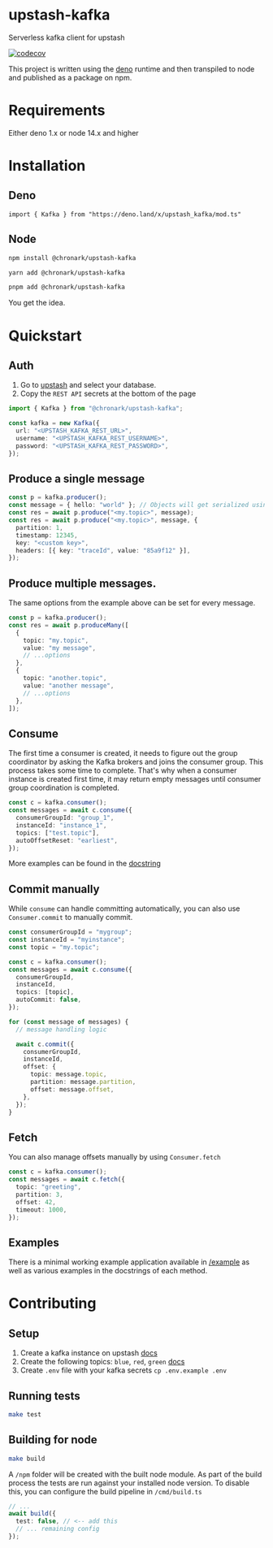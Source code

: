 # upstash-kafka

Serverless kafka client for upstash

[![codecov](https://codecov.io/gh/chronark/upstash-kafka/branch/main/graph/badge.svg?token=BBJ1FCHPF0)](https://codecov.io/gh/chronark/upstash-kafka)

This project is written using the [deno](https://deno.land/) runtime and then
transpiled to node and published as a package on npm.

# Requirements

Either deno 1.x or node 14.x and higher

# Installation

## Deno

```
import { Kafka } from "https://deno.land/x/upstash_kafka/mod.ts"
```

## Node

```bash
npm install @chronark/upstash-kafka
```

```bash
yarn add @chronark/upstash-kafka
```

```bash
pnpm add @chronark/upstash-kafka
```

You get the idea.

# Quickstart

## Auth

1. Go to [upstash](https://console.upstash.com/kafka) and select your database.
2. Copy the `REST API` secrets at the bottom of the page

```typescript
import { Kafka } from "@chronark/upstash-kafka";

const kafka = new Kafka({
  url: "<UPSTASH_KAFKA_REST_URL>",
  username: "<UPSTASH_KAFKA_REST_USERNAME>",
  password: "<UPSTASH_KAFKA_REST_PASSWORD>",
});
```

## Produce a single message

```typescript
const p = kafka.producer();
const message = { hello: "world" }; // Objects will get serialized using `JSON.stringify`
const res = await p.produce("<my.topic>", message);
const res = await p.produce("<my.topic>", message, {
  partition: 1,
  timestamp: 12345,
  key: "<custom key>",
  headers: [{ key: "traceId", value: "85a9f12" }],
});
```

## Produce multiple messages.

The same options from the example above can be set for every message.

```typescript
const p = kafka.producer();
const res = await p.produceMany([
  {
    topic: "my.topic",
    value: "my message",
    // ...options
  },
  {
    topic: "another.topic",
    value: "another message",
    // ...options
  },
]);
```

## Consume

The first time a consumer is created, it needs to figure out the group
coordinator by asking the Kafka brokers and joins the consumer group. This
process takes some time to complete. That's why when a consumer instance is
created first time, it may return empty messages until consumer group
coordination is completed.

```typescript
const c = kafka.consumer();
const messages = await c.consume({
  consumerGroupId: "group_1",
  instanceId: "instance_1",
  topics: ["test.topic"],
  autoOffsetReset: "earliest",
});
```

More examples can be found in the
[docstring](https://github.com/chronark/upstash-kafka/blob/main/pkg/consumer.ts#L265)

## Commit manually

While `consume` can handle committing automatically, you can also use
`Consumer.commit` to manually commit.

```typescript
const consumerGroupId = "mygroup";
const instanceId = "myinstance";
const topic = "my.topic";

const c = kafka.consumer();
const messages = await c.consume({
  consumerGroupId,
  instanceId,
  topics: [topic],
  autoCommit: false,
});

for (const message of messages) {
  // message handling logic

  await c.commit({
    consumerGroupId,
    instanceId,
    offset: {
      topic: message.topic,
      partition: message.partition,
      offset: message.offset,
    },
  });
}
```

## Fetch

You can also manage offsets manually by using `Consumer.fetch`

```typescript
const c = kafka.consumer();
const messages = await c.fetch({
  topic: "greeting",
  partition: 3,
  offset: 42,
  timeout: 1000,
});
```

## Examples

There is a minimal working example application available in
[/example](https://github.com/chronark/upstash-kafka/tree/main/example) as well
as various examples in the docstrings of each method.

# Contributing

## Setup

1. Create a kafka instance on upstash
   [docs](https://docs.upstash.com/kafka#create-a-kafka-cluster)
2. Create the following topics: `blue`, `red`, `green`
   [docs](https://docs.upstash.com/kafka#create-a-topic)
3. Create `.env` file with your kafka secrets `cp .env.example .env`

## Running tests

```bash
make test
```

## Building for node

```bash
make build
```

A `/npm` folder will be created with the built node module. As part of the build
process the tests are run against your installed node version. To disable this,
you can configure the build pipeline in `/cmd/build.ts`

```typescript
// ...
await build({
  test: false, // <-- add this
  // ... remaining config
});
```
